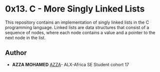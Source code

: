 # 0x13. C - More Singly Linked Lists

This repository contains an implementation of singly linked lists in the C programming language. Linked lists are data structures that consist of a sequence of nodes, where each node contains a value and a pointer to the next node in the list.

## Author
* **AZZA MOHAMED** [AZZA](https://github.com/medazza)- ALX-Africa SE Student cohort 17